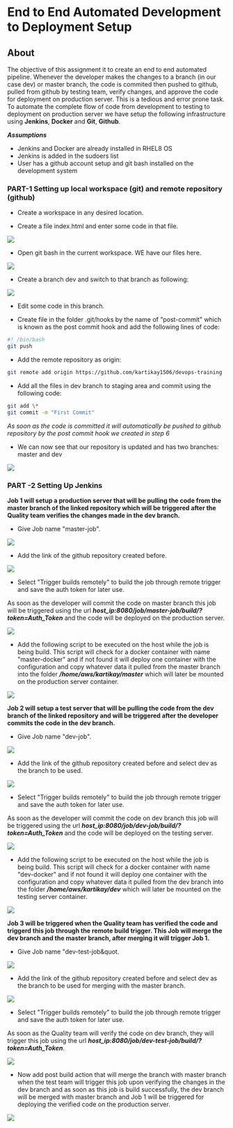 # End to End Automated Development to Deployment Setup
## About ##
The objective of this assignment it to create an end to end automated pipeline. Whenever the developer makes the changes to a branch (in our case dev) or master branch, the code is commited then pushed to github, pulled from github by testing team, verify changes, and approve the code for deployment on production server. This is a tedious and error prone task. To automate the complete flow of code from development to testing to deployment on production server we have setup the following infrastructure using **Jenkins**, **Docker** and **Git**, **Github**.

_**Assumptions**_
* Jenkins and Docker are already installed in RHEL8 OS
* Jenkins is added in the sudoers list
* User has a github account setup and git bash installed on the development system

### PART-1 Setting up local workspace (git) and remote repository (github)

* Create a workspace in any desired location.

* Create a file index.html and enter some code in that file.

![](https://github.com/kartikay1506/devops-trainin-assignment/blob/master/images/2020-05-06%20(17).png)

* Open git bash in the current workspace. WE have our files here.

![](https://github.com/kartikay1506/devops-trainin-assignment/blob/master/images/2020-05-06%20(16).png)

* Create a branch dev and switch to that branch as following:

![](https://github.com/kartikay1506/devops-trainin-assignment/blob/master/images/2020-05-06%20(19).png)

* Edit some code in this branch.

* Create file in the folder .git/hooks by the name of &quot;post-commit&quot; which is known as the post commit hook and add the following lines of code:

```bash
#! /bin/bash
git push
```

* Add the remote repository as origin:
```bash
git remote add origin https://github.com/kartikay1506/devops-training
```

*  Add all the files in dev branch to staging area and commit using the following code:
```bash
git add \*
git commit -m "First Commit"
```
_As soon as the code is committed it will automatically be pushed to github repository by the post commit hook we created in step 6_

* We can now see that our repository is updated and has two branches: master and dev

![](https://github.com/kartikay1506/devops-trainin-assignment/blob/master/images/2020-05-06%20(29).png)


### PART -2 Setting Up Jenkins
**Job 1 will setup a production server that will be pulling the code from the master branch of the linked repository which will be triggered after the Quality team verifies the changes made in the dev branch.**


* Give Job name &quot;master-job&quot;.

![](https://github.com/kartikay1506/devops-trainin-assignment/blob/master/images/2020-05-06%20(2).png)

* Add the link of the github repository created before.

![](https://github.com/kartikay1506/devops-trainin-assignment/blob/master/images/2020-05-06%20(3).png)

* Select &quot;Trigger builds remotely&quot; to build the job through remote trigger and save the auth token for later use.

As soon as the developer will commit the code on master branch this job will be triggered using the url _**host_ip:8080/job/master-job/build/?token=Auth_Token**_ and the code will be deployed on the production server.

![](https://github.com/kartikay1506/devops-trainin-assignment/blob/master/images/2020-05-06%20(4).png)

* Add the following script to be executed on the host while the job is being build.
This script will check for a docker container with name &quot;master-docker&quot; and if not found it will deploy one container with the configuration and copy whatever data it pulled from the master branch into the folder _**/home/aws/kartikay/master**_ which will later be mounted on the production server container.

![](https://github.com/kartikay1506/devops-trainin-assignment/blob/master/images/2020-05-06%20(9).png)


**Job 2 will setup a test server that will be pulling the code from the dev branch of the linked repository and will be triggered after the developer commits the code in the dev branch.**


* Give Job name &quot;dev-job&quot;.

![](https://github.com/kartikay1506/devops-trainin-assignment/blob/master/images/2020-05-06%20(11).png)

*  Add the link of the github repository created before and select dev as the branch to be used.

![](https://github.com/kartikay1506/devops-trainin-assignment/blob/master/images/2020-05-06%20(12).png)

*  Select &quot;Trigger builds remotely&quot; to build the job through remote trigger and save the auth token for later use.

As soon as the developer will commit the code on dev branch this job will be triggered using the url _**host_ip:8080/job/dev-job/build/?token=Auth_Token**_ and the code will be deployed on the testing server.

![](https://github.com/kartikay1506/devops-trainin-assignment/blob/master/images/2020-05-06%20(13).png)

* Add the following script to be executed on the host while the job is being build.
This script will check for a docker container with name &quot;dev-docker&quot; and if not found it will deploy one container with the configuration and copy whatever data it pulled from the dev branch into the folder _**/home/aws/kartikay/dev**_ which will later be mounted on the testing server container.

![](https://github.com/kartikay1506/devops-trainin-assignment/blob/master/images/2020-05-06%20(14).png)

**Job 3 will be triggered when the Quality team has verified the code and triggerd this job through the remote build trigger. This Job will merge the dev branch and the master branch,  after merging it will trigger Job 1.**


* Give Job name &quot;dev-test-job&quot.

![](https://github.com/kartikay1506/devops-trainin-assignment/blob/master/images/2020-05-06%20(22).png)

* Add the link of the github repository created before and select dev as the branch to be used for merging with the master branch.

![](https://github.com/kartikay1506/devops-trainin-assignment/blob/master/images/2020-05-06%20(23).png)

* Select &quot;Trigger builds remotely&quot; to build the job through remote trigger and save the auth token for later use.

As soon as the Quality team will verify the code on dev branch, they will trigger this job using the url _**host_ip:8080/job/dev-test-job/build/?token=Auth_Token**_.

![](https://github.com/kartikay1506/devops-trainin-assignment/blob/master/images/2020-05-06%20(24).png)

* Now add post build action that will merge the branch with master branch when the test team will trigger this job upon verifying the changes in the dev branch and as soon as this job is build successfully, the dev branch will be merged with master branch and Job 1 will be triggered for deploying the verified code on the production server.

![](https://github.com/kartikay1506/devops-trainin-assignment/blob/master/images/2020-05-06%20(26).png)
